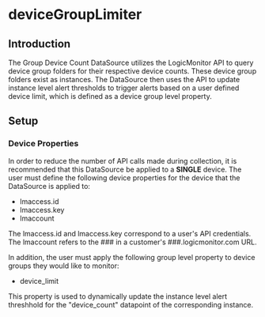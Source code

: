 # deviceGroupLimiter
## Introduction
The Group Device Count DataSource utilizes the LogicMonitor API to query device group folders for their respective device
counts.  These device group folders exist as instances.  The DataSource then uses the API to update instance level alert
thresholds to trigger alerts based on a user defined device limit, which is defined as a device group level property.

## Setup
### Device Properties
In order to reduce the number of API calls made during collection, it is recommended that this DataSource be applied to a 
**SINGLE** device.  The user must define the following device properties for the device that the DataSource is applied to:

* lmaccess.id
* lmaccess.key
* lmaccount

The lmaccess.id and lmaccess.key correspond to a user's API credentials. The lmaccount refers to the ### in a customer's 
###.logicmonitor.com URL.

In addition, the user must apply the following group level property to device groups they would like to monitor:

* device_limit

This property is used to dynamically update the instance level alert threshhold for the "device_count" datapoint of the
corresponding instance.
